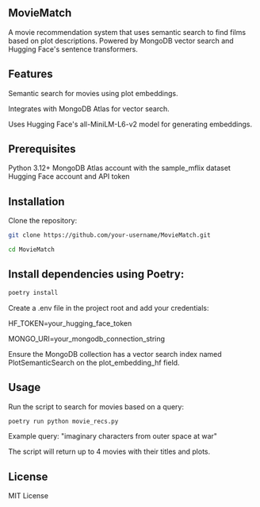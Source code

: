 ## MovieMatch

A movie recommendation system that uses semantic search to find films based on plot descriptions. Powered by MongoDB vector search and Hugging Face's sentence transformers.

## Features

Semantic search for movies using plot embeddings.

Integrates with MongoDB Atlas for vector search.

Uses Hugging Face's all-MiniLM-L6-v2 model for generating embeddings.

## Prerequisites

Python 3.12+
MongoDB Atlas account with the sample_mflix dataset
Hugging Face account and API token

## Installation

Clone the repository:

```bash
git clone https://github.com/your-username/MovieMatch.git
```

```bash
cd MovieMatch
```


## Install dependencies using Poetry:

```bash
poetry install
```

Create a .env file in the project root and add your credentials:

HF_TOKEN=your_hugging_face_token

MONGO_URI=your_mongodb_connection_string

Ensure the MongoDB collection has a vector search index named PlotSemanticSearch on the plot_embedding_hf field.

## Usage

Run the script to search for movies based on a query:
```bash
poetry run python movie_recs.py
```

Example query: "imaginary characters from outer space at war"

The script will return up to 4 movies with their titles and plots.

## License

MIT License
